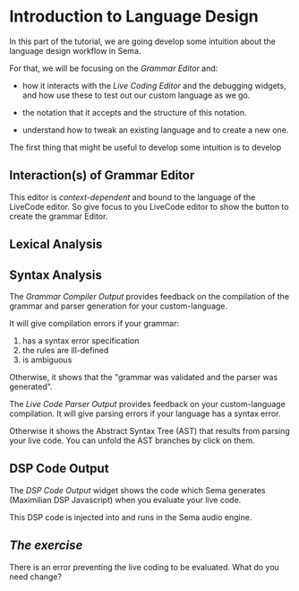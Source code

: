 # Introduction to Language Design
 
In this part of the tutorial, we are going develop some intuition about the language design workflow in Sema.

For that, we will be focusing on the *Grammar Editor* and: 

* how it interacts with the *Live Coding Editor* and the debugging widgets, and how use these to test out our custom language as we go.

* the notation that it accepts and the structure of this notation.

* understand how to tweak an existing language and to create a new one. 

The first thing that might be useful to develop some intuition is to develop 

## Interaction(s) of Grammar Editor

This editor is *context-dependent* and bound to the language of the LiveCode editor. So give focus to you LiveCode editor to show the button to create the grammar Editor.


## Lexical Analysis

## Syntax Analysis

The *Grammar Compiler Output* provides feedback on the compilation of the grammar and parser generation for your custom-language. 

It will give compilation errors if your grammar: 
 
1. has a syntax error specification
2. the rules are ill-defined
3. is ambiguous

Otherwise, it shows that the "grammar was validated and the parser was generated".



The *Live Code Parser Output* provides feedback on your custom-language compilation. It will give parsing errors if your language has a syntax error. 

Otherwise it shows the Abstract Syntax Tree (AST) that results from parsing your live code. You can unfold the AST branches by click on them.

## DSP Code Output 

The *DSP Code Output* widget shows the code which Sema generates (Maximilian DSP Javascript) when you evaluate your live code. 

This DSP code is injected into and runs in the Sema audio engine.  

## *The exercise* 

There is an error preventing the live coding to be evaluated. What do you need change?

<!-- the Maximilian DSP -->

<!-- ## Post-It Window -->

<!-- The *Post-It* widget  -->

<!-- ## Store Inspector

The *Store Inspector* widget  -->